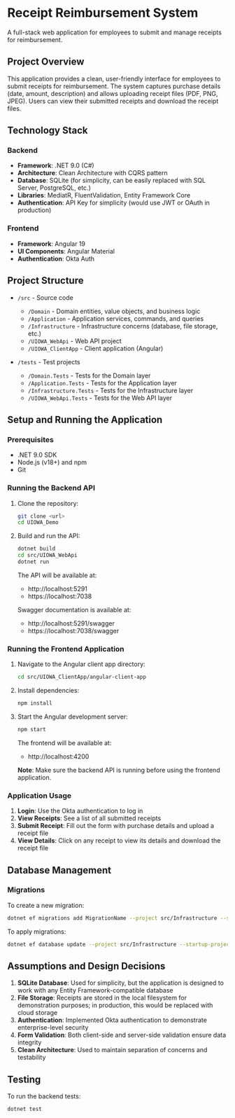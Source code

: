 # Receipt Reimbursement System

A full-stack web application for employees to submit and manage receipts for reimbursement.

## Project Overview

This application provides a clean, user-friendly interface for employees to submit receipts for reimbursement. The system captures purchase details (date, amount, description) and allows uploading receipt files (PDF, PNG, JPEG). Users can view their submitted receipts and download the receipt files.

## Technology Stack

### Backend
- **Framework**: .NET 9.0 (C#)
- **Architecture**: Clean Architecture with CQRS pattern
- **Database**: SQLite (for simplicity, can be easily replaced with SQL Server, PostgreSQL, etc.)
- **Libraries**: MediatR, FluentValidation, Entity Framework Core
- **Authentication**: API Key for simplicity (would use JWT or OAuth in production)

### Frontend
- **Framework**: Angular 19
- **UI Components**: Angular Material
- **Authentication**: Okta Auth

## Project Structure

- `/src` - Source code
  - `/Domain` - Domain entities, value objects, and business logic
  - `/Application` - Application services, commands, and queries
  - `/Infrastructure` - Infrastructure concerns (database, file storage, etc.)
  - `/UIOWA_WebApi` - Web API project
  - `/UIOWA_ClientApp` - Client application (Angular)

- `/tests` - Test projects
  - `/Domain.Tests` - Tests for the Domain layer
  - `/Application.Tests` - Tests for the Application layer
  - `/Infrastructure.Tests` - Tests for the Infrastructure layer
  - `/UIOWA_WebApi.Tests` - Tests for the Web API layer

## Setup and Running the Application

### Prerequisites
- .NET 9.0 SDK
- Node.js (v18+) and npm
- Git

### Running the Backend API

1. Clone the repository:
   ```bash
   git clone <url>
   cd UIOWA_Demo
   ```

2. Build and run the API:
   ```bash
   dotnet build
   cd src/UIOWA_WebApi
   dotnet run
   ```

   The API will be available at:
   - http://localhost:5291
   - https://localhost:7038

   Swagger documentation is available at:
   - http://localhost:5291/swagger
   - https://localhost:7038/swagger

### Running the Frontend Application

1. Navigate to the Angular client app directory:
   ```bash
   cd src/UIOWA_ClientApp/angular-client-app
   ```

2. Install dependencies:
   ```bash
   npm install
   ```

3. Start the Angular development server:
   ```bash
   npm start
   ```

   The frontend will be available at:
   - http://localhost:4200

   **Note**: Make sure the backend API is running before using the frontend application.

### Application Usage

1. **Login**: Use the Okta authentication to log in
2. **View Receipts**: See a list of all submitted receipts
3. **Submit Receipt**: Fill out the form with purchase details and upload a receipt file
4. **View Details**: Click on any receipt to view its details and download the receipt file

## Database Management

### Migrations

To create a new migration:
```bash
dotnet ef migrations add MigrationName --project src/Infrastructure --startup-project src/UIOWA_WebApi
```

To apply migrations:
```bash
dotnet ef database update --project src/Infrastructure --startup-project src/UIOWA_WebApi
```

## Assumptions and Design Decisions

1. **SQLite Database**: Used for simplicity, but the application is designed to work with any Entity Framework-compatible database
2. **File Storage**: Receipts are stored in the local filesystem for demonstration purposes; in production, this would be replaced with cloud storage
3. **Authentication**: Implemented Okta authentication to demonstrate enterprise-level security
4. **Form Validation**: Both client-side and server-side validation ensure data integrity
5. **Clean Architecture**: Used to maintain separation of concerns and testability

## Testing

To run the backend tests:
```bash
dotnet test
```
